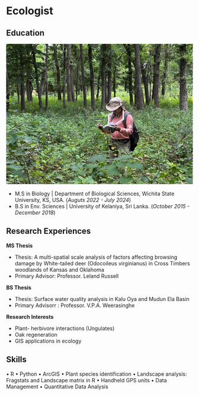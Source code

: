 # Ecologist
## Education                    
![Alt text](/images/IMG_1387.jpg)
- M.S in Biology | Department of Biological Sciences, Wichita State University, KS, USA. (_Auguts 2022 - July 2024_)
- B.S in Env. Sciences | University of Kelaniya, Sri Lanka. (_October 2015 - December 2018_)
 
## Research Experiences
 
**MS Thesis**
- Thesis: A multi-spatial scale analysis of factors affecting browsing damage by White-tailed deer (Odocoileus virginianus) in Cross Timbers woodlands of Kansas and Oklahoma 
- Primary Advisor:  Professor. Leland Russell

**BS Thesis**
- Thesis: Surface water quality analysis in Kalu Oya and Mudun Ela Basin 
- Primary Advisorr : Professor. V.P.A. Weerasinghe 

**Research Interests**
- Plant- herbivore interactions (Ungulates)
- Oak regeneration
- GIS applications in ecology
## Skills
•	R
•	Python
•	ArcGIS
•	Plant species identification 
•	Landscape analysis: Fragstats and Landscape matrix in R 
•	Handheld GPS units
•	Data Management
•	Quantitative Data Analysis

  
